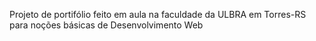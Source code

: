 Projeto de portifólio feito em aula na faculdade da ULBRA em Torres-RS para noções básicas de Desenvolvimento Web 